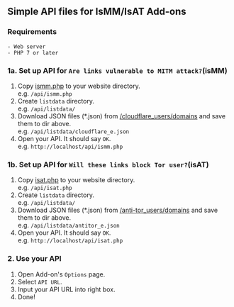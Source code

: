 ## Simple API files for IsMM/IsAT Add-ons


### Requirements
```
- Web server
- PHP 7 or later
```


### 1a. Set up API for `Are links vulnerable to MITM attack?`(isMM)

1. Copy [ismm.php](ismm.php) to your website directory.<br>
    e.g. `/api/ismm.php`
2. Create `listdata` directory.<br>
    e.g. `/api/listdata/`
3. Download JSON files (*.json) from [/cloudflare_users/domains](../../cloudflare_users/domains) and save them to dir above.<br>
    e.g. `/api/listdata/cloudflare_e.json`
4. Open your API. It should say `OK`.<br>
    e.g. `http://localhost/api/ismm.php`


### 1b. Set up API for `Will these links block Tor user?`(isAT)

1. Copy [isat.php](isat.php) to your website directory.<br>
    e.g. `/api/isat.php`
2. Create `listdata` directory.<br>
    e.g. `/api/listdata/`
3. Download JSON files (*.json) from [/anti-tor_users/domains](../../anti-tor_users/domains) and save them to dir above.<br>
    e.g. `/api/listdata/antitor_e.json`
4. Open your API. It should say `OK`.<br>
    e.g. `http://localhost/api/isat.php`


### 2. Use your API

1. Open Add-on's `Options` page.
2. Select `API URL`.
3. Input your API URL into right box.
4. Done!
